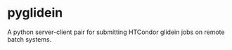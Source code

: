 pyglidein
=========

A python server-client pair for submitting HTCondor glidein jobs on
remote batch systems.
